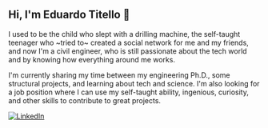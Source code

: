 ## Hi, I'm Eduardo Titello 👋

I used to be the child who slept with a drilling machine, the self-taught teenager who ~tried to~ created a social network for me and my friends, and now I'm a civil engineer, who is still passionate about the tech world and by knowing how everything around me works. 

I'm currently sharing my time between my engineering Ph.D., some structural projects, and learning about tech and science. 
I'm also looking for a job position where I can use my self-taught ability, ingenious, curiosity, and other skills to contribute to great projects.

[![LinkedIn](https://img.shields.io/badge/linkedin-%230077B5.svg?style=for-the-badge&logo=linkedin&logoColor=white)](https://www.linkedin.com/in/eduardo-pagnussat-titello/?locale=en_US)

